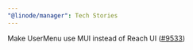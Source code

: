 ```yaml
---
"@linode/manager": Tech Stories
---
```


Make UserMenu use MUI instead of Reach UI ([#9533](https://github.com/linode/manager/pull/9533))
